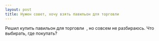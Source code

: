 ```yaml
---
layout: post 
title: Нужен совет, хочу взять павильон для торговли ‌ ‌ 
--- 
```

Решил купить павильон для торговли ‌ ‌, но совсем не разбираюсь. Что выбирать, где покупать?